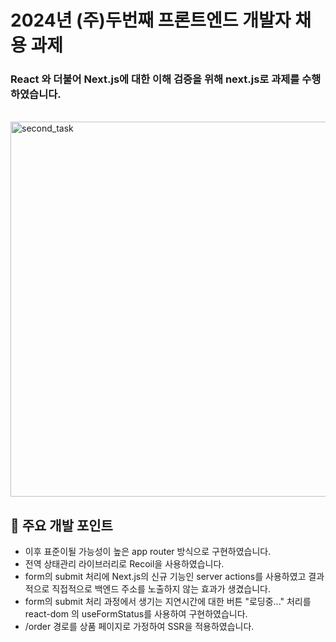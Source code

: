 # 2024년 (주)두번째 프론트엔드 개발자 채용 과제

### React 와 더불어 Next.js에 대한 이해 검증을 위해 next.js로 과제를 수행하였습니다.

<br/>

<img src="https://github.com/zeriong/second-corp-task/assets/115396103/c6245480-85e3-4d8a-a9be-15645dd620cf" alt="second_task" height="600px"/>

<br/>

## 📌 주요 개발 포인트

* 이후 표준이될 가능성이 높은 app router 방식으로 구현하였습니다.<br/>
* 전역 상태관리 라이브러리로 Recoil을 사용하였습니다.<br/>
* form의 submit 처리에 Next.js의 신규 기능인 server actions를 사용하였고 결과적으로 직접적으로 백엔드 주소를 노출하지 않는 효과가 생겼습니다.<br/>
* form의 submit 처리 과정에서 생기는 지연시간에 대한 버튼 "로딩중..." 처리를 react-dom 의 useFormStatus를 사용하여 구현하였습니다.<br/>
* /order 경로를 상품 페이지로 가정하여 SSR을 적용하였습니다.<br/>

<br/><br/>
